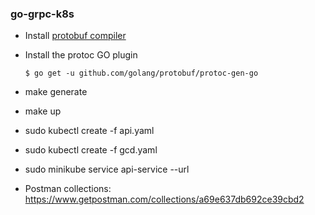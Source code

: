 ### go-grpc-k8s

* Install [protobuf compiler](https://github.com/google/protobuf/blob/master/README.md#protocol-compiler-installation)

* Install the protoc GO plugin

   ```
   $ go get -u github.com/golang/protobuf/protoc-gen-go

* make generate

* make up

* sudo kubectl create -f api.yaml
* sudo kubectl create -f gcd.yaml
* sudo minikube service api-service --url
* Postman collections: https://www.getpostman.com/collections/a69e637db692ce39cbd2
